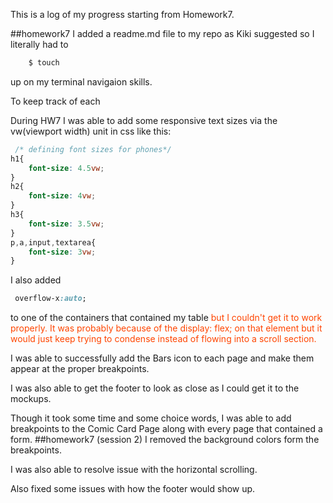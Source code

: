 This is a log of my progress starting from Homework7.
<!-- Homework7 -->
##homework7
I added a readme.md file to my repo as Kiki suggested so I literally had to
```bash
    $ touch
```
up on my terminal navigaion skills.

To keep track of each

During HW7 I was able to add some responsive text sizes via the vw(viewport width) unit in css like this:
```css
 /* defining font sizes for phones*/
h1{
    font-size: 4.5vw;
}
h2{
    font-size: 4vw;
}
h3{
    font-size: 3.5vw;
}
p,a,input,textarea{
    font-size: 3vw;
}
```
I also added 

```css
 overflow-x:auto;
```

to one of the containers that contained my table <span style="color: orangered">
but I couldn't get it to work properly. It was probably because of the display: flex; on that element but it would just keep trying to condense instead of flowing into a scroll section.</span>

I was able to successfully add the Bars icon to each page and make them appear at the proper breakpoints.

I was also able to get the footer to look as close as I could get it to the mockups.

Though it took some time and some choice words, I was able to add breakpoints to the Comic Card Page along with every page that contained a form.
##homework7 (session 2)
I removed the background colors form the breakpoints.

I was also able to resolve issue with the horizontal scrolling.

Also fixed some issues with how the footer would show up.